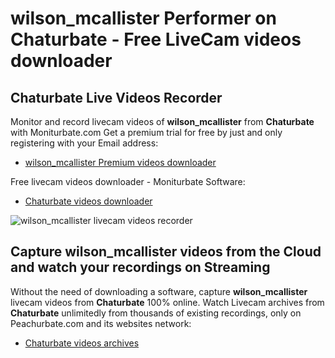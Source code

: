 # wilson_mcallister Performer on Chaturbate - Free LiveCam videos downloader

## Chaturbate Live Videos Recorder

Monitor and record livecam videos of **wilson_mcallister** from **Chaturbate** with Moniturbate.com
Get a premium trial for free by just and only registering with your Email address:
* [wilson_mcallister Premium videos downloader](https://moniturbate.com/request-demo-licence-key.html)

Free livecam videos downloader - Moniturbate Software:
* [Chaturbate videos downloader](https://moniturbate.com/moniturbate-download-software.html)

![wilson_mcallister livecam videos recorder](https://peachurnet.com/templates/moniturbate-software.png)


## Capture wilson_mcallister videos from the Cloud and watch your recordings on Streaming

Without the need of downloading a software, capture **wilson_mcallister** livecam videos from **Chaturbate** 100% online.
Watch Livecam archives from **Chaturbate** unlimitedly from thousands of existing recordings, only on Peachurbate.com and its websites network:
* [Chaturbate videos archives](https://peachurnet.com/)